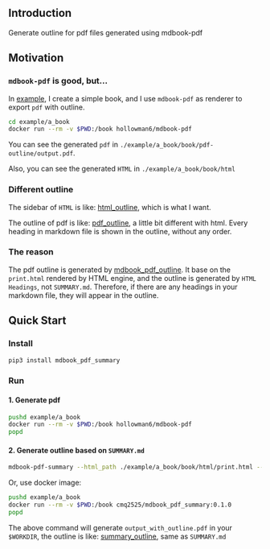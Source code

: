 ## Introduction
Generate outline for pdf files generated using mdbook-pdf

## Motivation
### `mdbook-pdf` is good, but...
In [example](./example), I create a simple book, and I use `mdbook-pdf` as renderer to export `pdf` with outline.
```bash
cd example/a_book
docker run --rm -v $PWD:/book hollowman6/mdbook-pdf
```
You can see the generated `pdf` in `./example/a_book/book/pdf-outline/output.pdf`.

Also, you can see the generated `HTML` in `./example/a_book/book/html`

### Different outline

The sidebar of `HTML` is like: [html_outline](./data/html_outline.png), which is what I want.

The outline of pdf is like: [pdf_outline](./data/pdf_outline.png), a little bit different with html. Every heading in markdown file is shown in the outline, without any order.

### The reason
The pdf outline is generated by [mdbook_pdf_outline](https://github.com/HollowMan6/mdbook-pdf/blob/main/mdbook_pdf_outline/mdbook_pdf_outline.py). It base on the `print.html` rendered by HTML engine, and the outline is generated by `HTML Headings`, not `SUMMARY.md`. Therefore, if there are any headings in your markdown file, they will appear in the outline.

## Quick Start
### Install
```bash
pip3 install mdbook_pdf_summary
```
### Run
#### 1. Generate pdf 
```bash
pushd example/a_book
docker run --rm -v $PWD:/book hollowman6/mdbook-pdf
popd
```
#### 2. Generate outline based on  `SUMMARY.md`
```bash
mdbook-pdf-summary --html_path ./example/a_book/book/html/print.html --pdf_path ./example/a_book/book/pdf/output.pdf      --summary_path ./example/a_book/src/SUMMARY.md --output_path ./output_with_outline.pdf 
```

Or, use docker image:
```bash
pushd example/a_book
docker run --rm -v $PWD:/book cmq2525/mdbook_pdf_summary:0.1.0 
popd
```

The above command will generate `output_with_outline.pdf` in your `$WORKDIR`, the outline is like: [summary_outline](./data/summary_outline.png), same as `SUMMARY.md`

